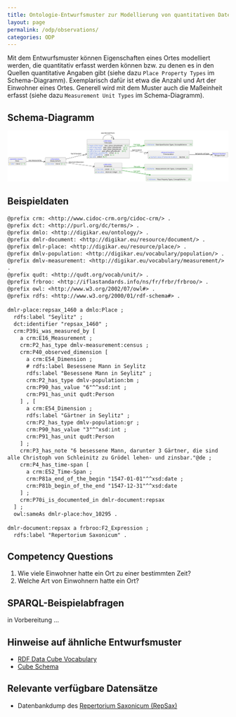 ```yaml
---
title: Ontologie-Entwurfsmuster zur Modellierung von quantitativen Daten zu einem Ort
layout: page
permalink: /odp/observations/
categories: ODP
---
```


Mit dem Entwurfsmuster können Eigenschaften eines Ortes modelliert werden, die quantitativ erfasst werden können bzw. zu denen es in den Quellen quantitative Angaben gibt (siehe dazu `Place Property Types` im Schema-Diagramm). Exemplarisch dafür ist etwa die Anzahl und Art der Einwohner eines Ortes. Generell wird mit dem Muster auch die Maßeinheit erfasst (siehe dazu `Measurement Unit Types` im Schema-Diagramm). 

## Schema-Diagramm

![Schema-Diagramm](../img/dmlo-place-observations.svg)


## Beispieldaten

```turtle
@prefix crm: <http://www.cidoc-crm.org/cidoc-crm/> .
@prefix dct: <http://purl.org/dc/terms/> .
@prefix dmlo: <http://digikar.eu/ontology/> .
@prefix dmlr-document: <http://digikar.eu/resource/document/> .
@prefix dmlr-place: <http://digikar.eu/resource/place/> .
@prefix dmlv-population: <http://digikar.eu/vocabulary/population/> .
@prefix dmlv-measurement: <http://digikar.eu/vocabulary/measurement/> .
@prefix qudt: <http://qudt.org/vocab/unit/> .
@prefix frbroo: <http://iflastandards.info/ns/fr/frbr/frbroo/> .
@prefix owl: <http://www.w3.org/2002/07/owl#> .
@prefix rdfs: <http://www.w3.org/2000/01/rdf-schema#> .

dmlr-place:repsax_1460 a dmlo:Place ;
  rdfs:label "Seylitz" ;
  dct:identifier "repsax_1460" ; 
  crm:P39i_was_measured_by [
    a crm:E16_Measurement ; 
    crm:P2_has_type dmlv-measurement:census ; 
    crm:P40_observed_dimension [
      a crm:E54_Dimension ; 
      # rdfs:label Besessene Mann in Seylitz 
      rdfs:label "Besessene Mann in Seylitz" ;
      crm:P2_has_type dmlv-population:bm ; 
      crm:P90_has_value "6"^^xsd:int ;
      crm:P91_has_unit qudt:Person  
    ] , [ 
      a crm:E54_Dimension ; 
      rdfs:label "Gärtner in Seylitz" ;
      crm:P2_has_type dmlv-population:gr ; 
      crm:P90_has_value "3"^^xsd:int ;
      crm:P91_has_unit qudt:Person 
    ] ; 
    crm:P3_has_note "6 besessene Mann, darunter 3 Gärtner, die sind alle Christoph von Schleinitz zu Grödel lehen- und zinsbar."@de ;  
    crm:P4_has_time-span [ 
      a crm:E52_Time-Span ;
      crm:P81a_end_of_the_begin "1547-01-01"^^xsd:date ;
      crm:P81b_begin_of_the_end "1547-12-31"^^xsd:date 
    ] ; 
    crm:P70i_is_documented_in dmlr-document:repsax 
  ] ; 
  owl:sameAs dmlr-place:hov_10295 .

dmlr-document:repsax a frbroo:F2_Expression ;
  rdfs:label "Repertorium Saxonicum" .
```


## Competency Questions

1. Wie viele Einwohner hatte ein Ort zu einer bestimmten Zeit?
2. Welche Art von Einwohnern hatte ein Ort?


## SPARQL-Beispielabfragen

in Vorbereitung ...


## Hinweise auf ähnliche Entwurfsmuster

- [RDF Data Cube Vocabulary](http://www.w3.org/TR/vocab-data-cube/)
- [Cube Schema](https://zazuko.github.io/cube-link/)


## Relevante verfügbare Datensätze

- Datenbankdump des [Repertorium Saxonicum (RepSax)](https://repsax.isgv.de/)
